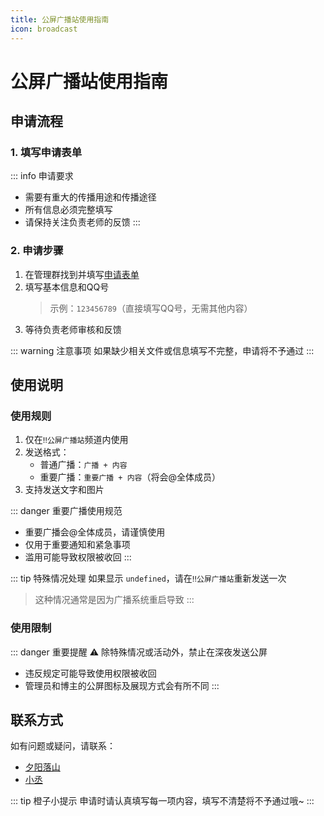 ```yaml
---
title: 公屏广播站使用指南
icon: broadcast
---
```


# 公屏广播站使用指南

## 申请流程

### 1. 填写申请表单

::: info 申请要求
- 需要有重大的传播用途和传播途径
- 所有信息必须完整填写
- 请保持关注负责老师的反馈
:::

### 2. 申请步骤

1. 在管理群找到并填写[申请表单](https://docs.qq.com/form/page/DYlZ2alduRUFIU0hG)
2. 填写基本信息和QQ号
   > 示例：`123456789`（直接填写QQ号，无需其他内容）
3. 等待负责老师审核和反馈

::: warning 注意事项
如果缺少相关文件或信息填写不完整，申请将不予通过
:::

## 使用说明

### 使用规则

1. 仅在`‼️公屏广播站`频道内使用
2. 发送格式：
   - 普通广播：`广播 + 内容`
   - 重要广播：`重要广播 + 内容`（将会@全体成员）
3. 支持发送文字和图片

::: danger 重要广播使用规范
- 重要广播会@全体成员，请谨慎使用
- 仅用于重要通知和紧急事项
- 滥用可能导致权限被收回
:::

::: tip 特殊情况处理
如果显示 `undefined`，请在`‼️公屏广播站`重新发送一次
> 这种情况通常是因为广播系统重启导致
:::

### 使用限制

::: danger 重要提醒
⚠️ 除特殊情况或活动外，禁止在深夜发送公屏
- 违反规定可能导致使用权限被收回
- 管理员和博主的公屏图标及展现方式会有所不同
:::

## 联系方式

如有问题或疑问，请联系：
- [夕阳落山]()
- [小丞]()

::: tip 橙子小提示
申请时请认真填写每一项内容，填写不清楚将不予通过哦~
:::